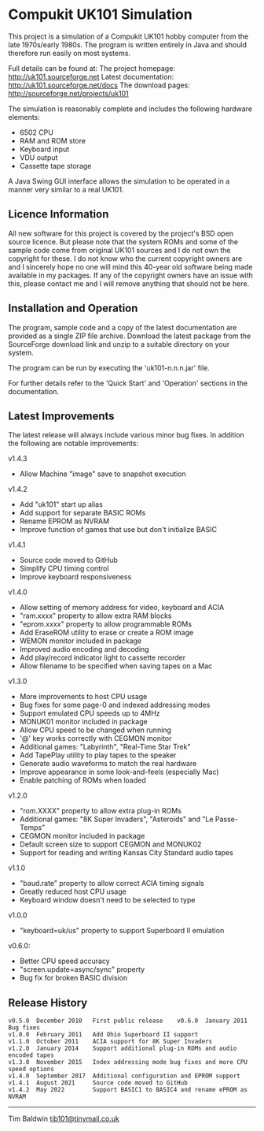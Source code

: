 Compukit UK101 Simulation
=========================
This project is a simulation of a Compukit UK101 hobby computer from the 
late 1970s/early 1980s.  The program is written entirely in Java and should 
therefore run easily on most systems.

Full details can be found at:
   The project homepage:  http://uk101.sourceforge.net
   Latest documentation:  http://uk101.sourceforge.net/docs
   The download pages:    http://sourceforge.net/projects/uk101

The simulation is reasonably complete and includes the following
hardware elements:

 - 6502 CPU
 - RAM and ROM store
 - Keyboard input
 - VDU output
 - Cassette tape storage

A Java Swing GUI interface allows the simulation to be operated in a 
manner very similar to a real UK101.

Licence Information
-------------------
All new software for this project is covered by the project's BSD
open source licence.  But please note that the system ROMs and some 
of the sample code come from original UK101 sources and I do not 
own the copyright for these.  I do not know who the current copyright
owners are and I sincerely hope no one will mind this 40-year old 
software being made available in my packages.  If any of the copyright
owners have an issue with this, please contact me and I will remove 
anything that should not be here.

Installation and Operation 
--------------------------
The program, sample code and a copy of the latest documentation are 
provided as a single ZIP file archive.  Download the latest package from
the SourceForge download link and unzip to a suitable directory on your
system.

The program can be run by executing the 'uk101-n.n.n.jar' file.

For further details refer to the 'Quick Start' and 'Operation' sections
in the documentation.

Latest Improvements
-------------------
The latest release will always include various minor bug fixes.  In 
addition the following are notable improvements:

v1.4.3
 - Allow Machine "image" save to snapshot execution

v1.4.2
 - Add "uk101" start up alias
 - Add support for separate BASIC ROMs
 - Rename EPROM as NVRAM
 - Improve function of games that use but don't initialize BASIC

v1.4.1
 - Source code moved to GitHub
 - Simplify CPU timing control
 - Improve keyboard responsiveness

v1.4.0
 - Allow setting of memory address for video, keyboard and ACIA
 - "ram.xxxx" property to allow extra RAM blocks
 - "eprom.xxxx" property to allow programmable ROMs
 - Add EraseROM utility to erase or create a ROM image
 - WEMON monitor included in package
 - Improved audio encoding and decoding
 - Add play/record indicator light to cassette recorder
 - Allow filename to be specified when saving tapes on a Mac

v1.3.0
 - More improvements to host CPU usage
 - Bug fixes for some page-0 and indexed addressing modes
 - Support emulated CPU speeds up to 4MHz
 - MONUK01 monitor included in package
 - Allow CPU speed to be changed when running
 - '@' key works correctly with CEGMON monitor 
 - Additional games: "Labyrinth", "Real-Time Star Trek" 
 - Add TapePlay utility to play tapes to the speaker
 - Generate audio waveforms to match the real hardware
 - Improve appearance in some look-and-feels (especially Mac)
 - Enable patching of ROMs when loaded

v1.2.0
 - "rom.XXXX" property to allow extra plug-in ROMs
 - Additional games: "8K Super Invaders", "Asteroids" and "Le Passe-Temps"
 - CEGMON monitor included in package
 - Default screen size to support CEGMON and MONUK02
 - Support for reading and writing Kansas City Standard audio tapes

v1.1.0
 - "baud.rate" property to allow correct ACIA timing signals
 - Greatly reduced host CPU usage 
 - Keyboard window doesn't need to be selected to type

v1.0.0
 - "keyboard=uk/us" property to support Superboard II emulation

v0.6.0:
 - Better CPU speed accuracy
 - "screen.update=async/sync" property
 - Bug fix for broken BASIC division 

Release History
---------------
    v0.5.0  December 2010   First public release	v0.6.0  January 2011    Bug fixes 
    v1.0.0  February 2011   Add Ohio Superboard II support
    v1.1.0  October 2011    ACIA support for 8K Super Invaders
    v1.2.0  January 2014    Support additional plug-in ROMs and audio encoded tapes
    v1.3.0  November 2015   Index addressing mode bug fixes and more CPU speed options
    v1.4.0  September 2017  Additional configuration and EPROM support 
    v1.4.1  August 2021     Source code moved to GitHub
    v1.4.2  May 2022        Support BASIC1 to BASIC4 and rename ePROM as NVRAM

---
Tim Baldwin
<tjb101@tinymail.co.uk>
